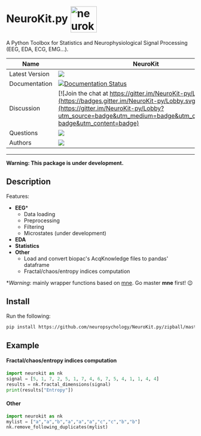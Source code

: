 

# NeuroKit.py <img src="https://github.com/neuropsychology/NeuroKit.py/blob/master/examples/files/icon.png" width="70" align="center" alt="neurokit python">
A Python Toolbox for Statistics and Neurophysiological Signal Processing (EEG, EDA, ECG, EMG...).



|Name|NeuroKit|
|----------------|---|
|Latest Version|[![](https://img.shields.io/badge/version-0.0.5-brightred.svg)](https://pypi.python.org/pypi/neurokit)|
|Documentation|[![Documentation Status](https://readthedocs.org/projects/neurokit/badge/?version=latest)](http://neurokit.readthedocs.io/en/latest/?badge=latest)|
|Discussion|[![Join the chat at https://gitter.im/NeuroKit-py/Lobby](https://badges.gitter.im/NeuroKit-py/Lobby.svg)](https://gitter.im/NeuroKit-py/Lobby?utm_source=badge&utm_medium=badge&utm_campaign=pr-badge&utm_content=badge)|
|Questions|[![](https://img.shields.io/badge/issue-create-purple.svg?colorB=FF9800)](https://github.com/neuropsychology/NeuroKit.py/issues)|
|Authors|[![](https://img.shields.io/badge/CV-D._Makowski-purple.svg?colorB=9C27B0)](https://cdn.rawgit.com/neuropsychology/Organization/master/CVs/DominiqueMakowski.pdf)|

---

**Warning: This package is under development.**

## Description

Features:

- **EEG***
  - Data loading
  - Preprocessing
  - Filtering
  - Microstates (under development)
- **EDA**
- **Statistics**
- **Other**
  - Load and convert biopac's AcqKnowledge files to pandas' dataframe
  - Fractal/chaos/entropy indices computation

\**Warning*: mainly wrapper functions based on [mne](http://martinos.org/mne/stable/index.html). Go master **mne** first! :wink:
## Install

Run the following:

```bash
pip install https://github.com/neuropsychology/NeuroKit.py/zipball/master
```

## Example

#### Fractal/chaos/entropy indices computation
```python
import neurokit as nk
signal = [5, 1, 7, 2, 5, 1, 7, 4, 6, 7, 5, 4, 1, 1, 4, 4]
results = nk.fractal_dimensions(signal)
print(results["Entropy"])
```

#### Other
```python
import neurokit as nk
mylist = ["a","a","b","a","a","a","c","c","b","b"]
nk.remove_following_duplicates(mylist)
```
